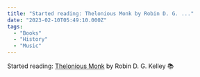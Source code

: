 ```yaml
---
title: "Started reading: Thelonious Monk by Robin D. G. ..."
date: "2023-02-10T05:49:10.000Z"
tags: 
  - "Books"
  - "History"
  - "Music"
---
```


Started reading: [Thelonious Monk](https://bookshop.org/a/21729/9781439190463) by Robin D. G. Kelley 📚
